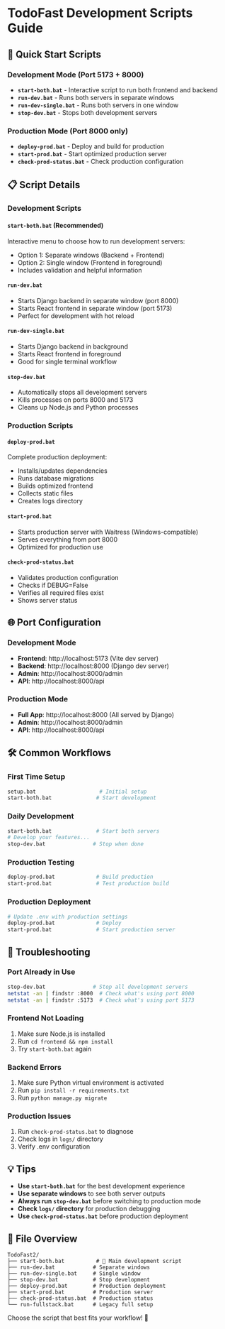 # TodoFast Development Scripts Guide

## 🚀 **Quick Start Scripts**

### **Development Mode (Port 5173 + 8000)**
- **`start-both.bat`** - Interactive script to run both frontend and backend
- **`run-dev.bat`** - Runs both servers in separate windows
- **`run-dev-single.bat`** - Runs both servers in one window
- **`stop-dev.bat`** - Stops both development servers

### **Production Mode (Port 8000 only)**
- **`deploy-prod.bat`** - Deploy and build for production
- **`start-prod.bat`** - Start optimized production server
- **`check-prod-status.bat`** - Check production configuration

## 📋 **Script Details**

### Development Scripts

#### `start-both.bat` (Recommended)
Interactive menu to choose how to run development servers:
- Option 1: Separate windows (Backend + Frontend)
- Option 2: Single window (Frontend in foreground)
- Includes validation and helpful information

#### `run-dev.bat`
- Starts Django backend in separate window (port 8000)
- Starts React frontend in separate window (port 5173)
- Perfect for development with hot reload

#### `run-dev-single.bat`
- Starts Django backend in background
- Starts React frontend in foreground
- Good for single terminal workflow

#### `stop-dev.bat`
- Automatically stops all development servers
- Kills processes on ports 8000 and 5173
- Cleans up Node.js and Python processes

### Production Scripts

#### `deploy-prod.bat`
Complete production deployment:
- Installs/updates dependencies
- Runs database migrations  
- Builds optimized frontend
- Collects static files
- Creates logs directory

#### `start-prod.bat`
- Starts production server with Waitress (Windows-compatible)
- Serves everything from port 8000
- Optimized for production use

#### `check-prod-status.bat`
- Validates production configuration
- Checks if DEBUG=False
- Verifies all required files exist
- Shows server status

## 🌐 **Port Configuration**

### Development Mode
- **Frontend**: http://localhost:5173 (Vite dev server)
- **Backend**: http://localhost:8000 (Django dev server)
- **Admin**: http://localhost:8000/admin
- **API**: http://localhost:8000/api

### Production Mode
- **Full App**: http://localhost:8000 (All served by Django)
- **Admin**: http://localhost:8000/admin
- **API**: http://localhost:8000/api

## 🛠️ **Common Workflows**

### First Time Setup
```bash
setup.bat                    # Initial setup
start-both.bat              # Start development
```

### Daily Development
```bash
start-both.bat              # Start both servers
# Develop your features...
stop-dev.bat               # Stop when done
```

### Production Testing
```bash
deploy-prod.bat             # Build production
start-prod.bat              # Test production build
```

### Production Deployment
```bash
# Update .env with production settings
deploy-prod.bat             # Deploy
start-prod.bat              # Start production server
```

## 🔧 **Troubleshooting**

### Port Already in Use
```bash
stop-dev.bat               # Stop all development servers
netstat -an | findstr :8000  # Check what's using port 8000  
netstat -an | findstr :5173  # Check what's using port 5173
```

### Frontend Not Loading
1. Make sure Node.js is installed
2. Run `cd frontend && npm install`
3. Try `start-both.bat` again

### Backend Errors
1. Make sure Python virtual environment is activated
2. Run `pip install -r requirements.txt`
3. Run `python manage.py migrate`

### Production Issues
1. Run `check-prod-status.bat` to diagnose
2. Check logs in `logs/` directory
3. Verify .env configuration

## 💡 **Tips**

- **Use `start-both.bat`** for the best development experience
- **Use separate windows** to see both server outputs
- **Always run `stop-dev.bat`** before switching to production mode
- **Check `logs/` directory** for production debugging
- **Use `check-prod-status.bat`** before production deployment

## 📁 **File Overview**

```
TodoFast2/
├── start-both.bat          # 🌟 Main development script
├── run-dev.bat            # Separate windows
├── run-dev-single.bat     # Single window  
├── stop-dev.bat           # Stop development
├── deploy-prod.bat        # Production deployment
├── start-prod.bat         # Production server
├── check-prod-status.bat  # Production status
└── run-fullstack.bat      # Legacy full setup
```

Choose the script that best fits your workflow! 🎯
